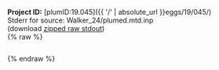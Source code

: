 **Project ID:** [plumID:19.045]({{ '/' | absolute_url }}eggs/19/045/)  
Stderr for source:  Walker_24/plumed.mtd.inp   
(download [zipped raw stdout](plumed.mtd.inp.plumed.stdout.txt.zip))  
{% raw %}
<pre>
</pre>
{% endraw %}
